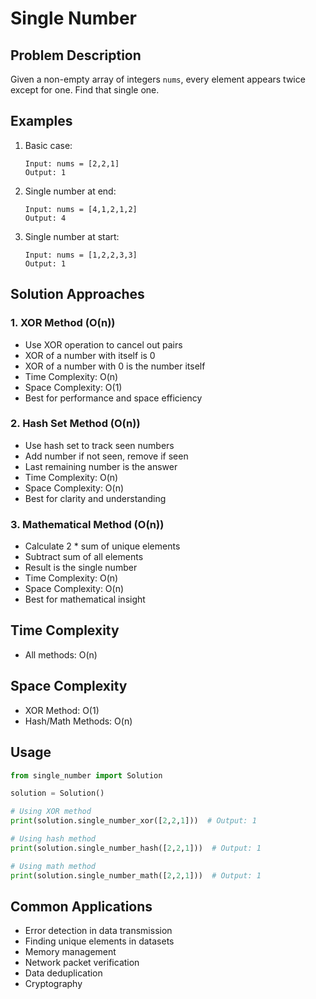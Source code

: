 # Single Number

## Problem Description
Given a non-empty array of integers `nums`, every element appears twice except for one. Find that single one.

## Examples
1. Basic case:
   ```
   Input: nums = [2,2,1]
   Output: 1
   ```

2. Single number at end:
   ```
   Input: nums = [4,1,2,1,2]
   Output: 4
   ```

3. Single number at start:
   ```
   Input: nums = [1,2,2,3,3]
   Output: 1
   ```

## Solution Approaches

### 1. XOR Method (O(n))
- Use XOR operation to cancel out pairs
- XOR of a number with itself is 0
- XOR of a number with 0 is the number itself
- Time Complexity: O(n)
- Space Complexity: O(1)
- Best for performance and space efficiency

### 2. Hash Set Method (O(n))
- Use hash set to track seen numbers
- Add number if not seen, remove if seen
- Last remaining number is the answer
- Time Complexity: O(n)
- Space Complexity: O(n)
- Best for clarity and understanding

### 3. Mathematical Method (O(n))
- Calculate 2 * sum of unique elements
- Subtract sum of all elements
- Result is the single number
- Time Complexity: O(n)
- Space Complexity: O(n)
- Best for mathematical insight

## Time Complexity
- All methods: O(n)

## Space Complexity
- XOR Method: O(1)
- Hash/Math Methods: O(n)

## Usage
```python
from single_number import Solution

solution = Solution()

# Using XOR method
print(solution.single_number_xor([2,2,1]))  # Output: 1

# Using hash method
print(solution.single_number_hash([2,2,1]))  # Output: 1

# Using math method
print(solution.single_number_math([2,2,1]))  # Output: 1
```

## Common Applications
- Error detection in data transmission
- Finding unique elements in datasets
- Memory management
- Network packet verification
- Data deduplication
- Cryptography 